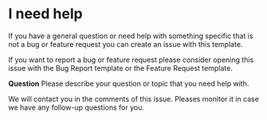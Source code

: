 # I need help

If you have a general question or need help with something specific that is not a bug or feature request you can create an issue with this template.

If you want to report a bug or feature request please consider opening this issue with the Bug Report template or the Feature Request template.

**Question**
Please describe your question or topic that you need help with.

We will contact you in the comments of this issue. Pleases monitor it in case we have any follow-up questions for you.
